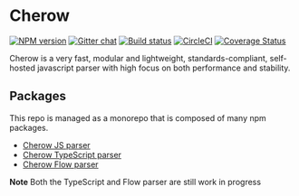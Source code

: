 # Cherow

[![NPM version](https://img.shields.io/npm/v/cherow.svg)](https://www.npmjs.com/package/cherow)
[![Gitter chat](https://badges.gitter.im/gitterHQ/gitter.png)](https://gitter.im/cherow/cherow)
[![Build status](https://ci.appveyor.com/api/projects/status/pkydnkv0deckns5l/branch/master?svg=true)](https://ci.appveyor.com/project/Kflash/cherow/branch/master)
[![CircleCI](https://circleci.com/gh/cherow/cherow.svg?style=svg)](https://circleci.com/gh/cherow/cherow)
[![Coverage Status](https://coveralls.io/repos/github/cherow/cherow/badge.svg?branch=master)](https://coveralls.io/github/cherow/cherow?branch=master)

Cherow is a very fast, modular and lightweight, standards-compliant, self-hosted javascript parser with high focus on both performance and stability.

## Packages

This repo is managed as a monorepo that is composed of many npm packages.

* [Cherow JS parser](https://github.com/cherow/cherow/tree/master/packages/cherow)
* [Cherow TypeScript parser](https://github.com/cherow/cherow/tree/master/packages/cherow-ts)
* [Cherow Flow parser](https://github.com/cherow/cherow/tree/master/packages/cherow-flow)

**Note** Both the TypeScript and Flow parser are still work in progress



